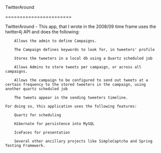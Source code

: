TwitterAround

=======================


 TwitterAround - This app, that I wrote in the 2008/09 time frame uses the twitter4j API and does the following:

        Allows the admin to define Campaigns.

        The Campaign defines keywords to look for, in tweeters' profile

        Stores the tweeters in a local db using a Quartz scheduled job

        Allows Admins to store tweets per campaign, or across all campaigns.

        Allows the campaign to be configured to send out tweets at a certain frequency to the stored tweeters in the campaign, using another quartz scheduled job

        The tweets appear in the sending tweeters timeline.

    For doing so, this application uses the following features:

        Quartz for scheduling

        Hibernate for persistence into MySQL

        IceFaces for presentation

        Several other ancillary projects like SimpleCaptcha and Spring Testing Framework.

